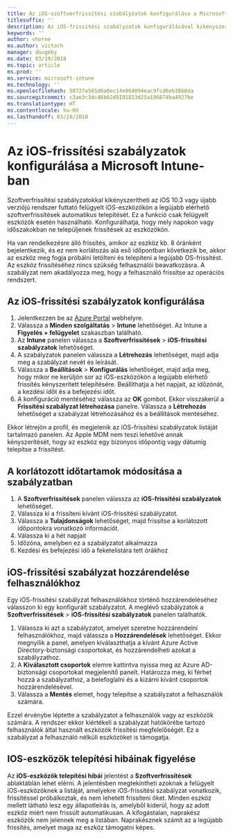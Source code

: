 ```yaml
---
title: Az iOS-szoftverfrissítési szabályzatok konfigurálása a Microsoft Intune-ban
titlesuffix: ''
description: Az iOS-frissítési szabályzatok konfigurálásával kikényszeríti a felügyelt iOS-eszközökön a legújabb elérhető szoftverfrissítések automatikus telepítését.
keywords: ''
author: vhorne
ms.author: victorh
manager: dougeby
ms.date: 03/19/2018
ms.topic: article
ms.prod: ''
ms.service: microsoft-intune
ms.technology: ''
ms.openlocfilehash: 58727a501d6a8ec14e964094eac9fcd6eb3868da
ms.sourcegitcommit: c3ae3c3dc46b62d9191813d25a196874ba4927be
ms.translationtype: HT
ms.contentlocale: hu-HU
ms.lasthandoff: 03/28/2018
---
```

# <a name="configure-ios-update-policies-in-microsoft-intune"></a>Az iOS-frissítési szabályzatok konfigurálása a Microsoft Intune-ban

Szoftverfrissítési szabályzatokkal kikényszerítheti az iOS 10.3 vagy újabb verziójú rendszer futtató felügyelt iOS-eszközökön a legújabb elérhető szoftverfrissítések automatikus telepítését. Ez a funkció csak felügyelt eszközök esetén használható. Konfigurálhatja, hogy mely napokon vagy időszakokban ne települjenek frissítések az eszközökön. 

Ha van rendelkezésre álló frissítés, amikor az eszköz kb. 8 óránként bejelentkezik, és ez nem korlátozás alá eső időpontban következik be, akkor az eszköz meg fogja próbálni letölteni és telepíteni a legújabb OS-frissítést. Az eszköz frissítéséhez nincs szükség felhasználói beavatkozásra. A szabályzat nem akadályozza meg, hogy a felhasználó frissítse az operációs rendszert.

## <a name="configure-the-ios-update-policy"></a>Az iOS-frissítési szabályzatok konfigurálása
1. Jelentkezzen be az [Azure Portal](https://portal.azure.com) webhelyre.
2. Válassza a **Minden szolgáltatás** > **Intune** lehetőséget. Az Intune a **Figyelés + felügyelet** szakaszban található.
3. Az **Intune** panelen válassza a **Szoftverfrissítések** > **iOS-frissítési szabályzatok** lehetőséget.
4. A szabályzatok panelen válassza a **Létrehozás** lehetőséget, majd adja meg a szabályzat nevét és leírását.
5. Válassza a **Beállítások** > **Konfigurálás** lehetőséget, majd adja meg, hogy mikor ne kerüljön sor az iOS-eszközökön a legújabb elérhető frissítés kényszerített telepítésére. Beállíthatja a hét napjait, az időzónát, a kezdési időt és a befejezési időt.
6. A konfiguráció mentéséhez válassza az **OK** gombot. Ekkor visszakerül a **Frissítési szabályzat létrehozása** panelre. Válassza a **Létrehozás** lehetőséget a szabályzat létrehozásához és a beállítások mentéséhez.

Ekkor létrejön a profil, és megjelenik az iOS-frissítési szabályzatok listáját tartalmazó panelen. Az Apple MDM nem teszi lehetővé annak kényszerítését, hogy az eszköz egy bizonyos időpontig vagy dátumig telepítse a frissítést. 

## <a name="change-the-restricted-times-for-the-policy"></a>A korlátozott időtartamok módosítása a szabályzatban

1.  A **Szoftverfrissítések** panelen válassza az **iOS-frissítési szabályzatok** lehetőséget.
2.  Válassza ki a frissíteni kívánt iOS-frissítési szabályzatot.
3.  Válassza a **Tulajdonságok** lehetőséget, majd frissítse a korlátozott időpontokra vonatkozó információt.
4.  Válassza ki a hét napjait
5.  Időzóna, amelyben ez a szabályzatot alkalmazza
6.  Kezdési és befejezési idő a feketelistára tett órákhoz

## <a name="assign-an-ios-update-policy-to-users"></a>iOS-frissítési szabályzat hozzárendelése felhasználókhoz

Egy iOS-frissítési szabályzat felhasználókhoz történő hozzárendeléséhez válasszon ki egy konfigurált szabályzatot. A meglévő szabályzatok a **Szoftverfrissítések** > **iOS-frissítési szabályzatok** panelen találhatók.

1. Válassza ki azt a szabályzatot, amelyet szeretne hozzárendelni felhasználókhoz, majd válassza a **Hozzárendelések** lehetőséget. Ekkor megnyílik a panel, amelyen kiválaszthatja a kívánt Azure Active Directory-biztonsági csoportokat, és hozzárendelheti azokat a szabályzathoz.
2. A **Kiválasztott csoportok** elemre kattintva nyissa meg az Azure AD-biztonsági csoportokat megjelenítő panelt. Határozza meg, ki férhet hozzá a szabályzathoz, a belefoglalni és a kizárni kívánt csoportok hozzárendelésével.
3. Válassza a **Mentés** elemet, hogy telepítse a szabályzatot a felhasználók számára.

Ezzel érvénybe léptette a szabályzatot a felhasználók vagy az eszközök számára. A rendszer ekkor kiértékeli a szabályzat hatókörébe tartozó felhasználók által használt eszközök frissítési megfelelőségét. Ez a szabályzat a felhasználó nélküli eszközöket is támogatja.

## <a name="monitor-ios-device-installation-failures"></a>IOS-eszközök telepítési hibáinak figyelése
<!-- 1352223 -->
Az **iOS-eszközök telepítési hibái** jelentést a **Szoftverfrissítések** ablaktáblán lehet elérni. A jelentésben megtekintheti azoknak a felügyelt iOS-eszközöknek a listáját, amelyekre iOS-frissítési szabályzat vonatkozik, frissítéssel próbálkoztak, és nem lehetett frissíteni őket. Minden eszköz mellett látható lesz egy állapotleírás is, amelyből kiderül, hogy az adott eszköz miért nem frissült automatikusan. A kifogástalan, naprakész eszközök nem jelennek meg a listában. Naprakésznek számít az a legújabb frissítés, amelyet maga az eszköz támogatni képes.

